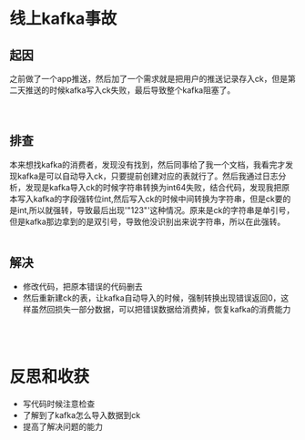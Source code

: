 # 线上kafka事故

## 起因
之前做了一个app推送，然后加了一个需求就是把用户的推送记录存入ck，但是第二天推送的时候kafka写入ck失败，最后导致整个kafka阻塞了。  
<br />
<br />

## 排查
本来想找kafka的消费者，发现没有找到，然后同事给了我一个文档，我看完才发现kafka是可以自动导入ck，只要提前创建对应的表就行了。然后我通过日志分析，发现是kafka导入ck的时候字符串转换为int64失败，结合代码，发现我把原本写入kafka的字段强转位int,然后写入ck的时候中间转换为字符串，但是ck要的是int,所以就强转，导致最后出现'"123"'这种情况。原来是ck的字符串是单引号，但是kafka那边拿到的是双引号，导致他没识别出来说字符串，所以在此强转。
<br />
<br />

## 解决
+ 修改代码，把原本错误的代码删去
+ 然后重新建ck的表，让kafka自动导入的时候，强制转换出现错误返回0，这样虽然回损失一部分数据，可以把错误数据给消费掉，恢复kafka的消费能力
<br />
<br />

# 反思和收获
+ 写代码时候注意检查
+ 了解到了kafka怎么导入数据到ck
+ 提高了解决问题的能力